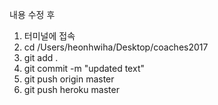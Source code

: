내용 수정 후

1. 터미널에 접속
2. cd /Users/heonhwiha/Desktop/coaches2017
3. git add .
4. git commit -m "updated text"
5. git push origin master
6. git push heroku master
